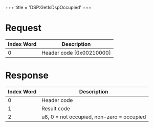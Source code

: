 +++
title = 'DSP:GetIsDspOccupied'
+++

# Request

| Index Word | Description                |
|------------|----------------------------|
| 0          | Header code \[0x00210000\] |

# Response

| Index Word | Description                               |
|------------|-------------------------------------------|
| 0          | Header code                               |
| 1          | Result code                               |
| 2          | u8, 0 = not occupied, non-zero = occupied |